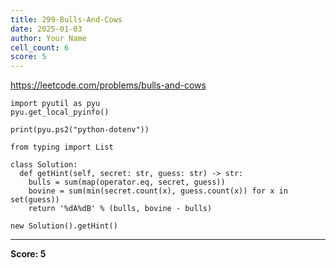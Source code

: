 ```yaml
---
title: 299-Bulls-And-Cows
date: 2025-01-03
author: Your Name
cell_count: 6
score: 5
---
```


https://leetcode.com/problems/bulls-and-cows


```
import pyutil as pyu
pyu.get_local_pyinfo()
```


```
print(pyu.ps2("python-dotenv"))
```


```
from typing import List
```


```
class Solution:
  def getHint(self, secret: str, guess: str) -> str:
    bulls = sum(map(operator.eq, secret, guess))
    bovine = sum(min(secret.count(x), guess.count(x)) for x in set(guess))
    return '%dA%dB' % (bulls, bovine - bulls)
```


```
new Solution().getHint()
```


---
**Score: 5**